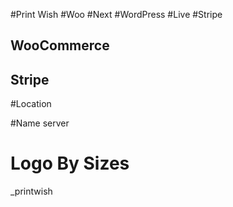 #Print Wish
#Woo
#Next
#WordPress
#Live
#Stripe

## WooCommerce 
## Stripe

#Location

#Name server


# Logo By Sizes

_printwish